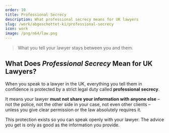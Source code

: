```yaml
---
order: 10
title: Professional Secrecy
description: What professional secrecy means for UK lawyers
slug: /work/abgeschottet-ki/professional-secrecy
icon: work
image: /png/n64/law.png
---
```


> What you tell your lawyer stays between you and them.

## What Does _Professional Secrecy_ Mean for UK Lawyers?

When you speak to a lawyer in the UK, everything you tell them in confidence is protected by a strict legal duty called **professional secrecy**.

It means your lawyer **must not share your information with anyone else** – not the police, not the other side in your case, not even other clients – unless you give clear permission or the law absolutely requires it.

This protection exists so you can speak openly with your lawyer. The advice you get is only as good as the information you provide.

